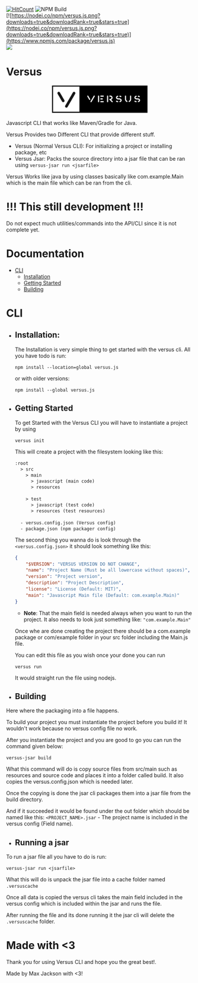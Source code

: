 [![HitCount](https://hits.dwyl.com/VersusCLI/Versus.svg)](https://github.com/VersusCLI/Versus) 
![NPM Build](https://github.com/VersusCLI/Versus/actions/workflows/node.js.yml/badge.svg)  
[![https://nodei.co/npm/versus.js.png?downloads=true&downloadRank=true&stars=true](https://nodei.co/npm/versus.js.png?downloads=true&downloadRank=true&stars=true)](https://www.npmjs.com/package/versus.js)  
[![](https://dcbadge.vercel.app/api/server/fjvsfJffNq)](https://discord.gg/fjvsfJffNq)  

# Versus

<p align="center">
  <img src="assets/versus.png" />
</p>

Javascript CLI that works like Maven/Gradle for Java.

Versus Provides two Different CLI that provide different stuff.
- Versus (Normal Versus CLI): For initializing a project or installing package, etc
- Versus Jsar: Packs the source directory into a jsar file that can be ran using `versus-jsar run <jsarfile>`

Versus Works like java by using classes basically like com.example.Main which is the main file which can be ran from the cli.


# !!! This still development !!!
Do not expect much utilities/commands into the API/CLI since it is not complete yet.

# Documentation
- [CLI](#cli)
    - [Installation](#installation)
    - [Getting Started](#getting-started)
    - [Building](#building)

# CLI
- ## Installation:
    The Installation is very simple thing to get started with the versus cli. All you have todo is run:
    ```
    npm install --location=global versus.js
    ```
    or with older versions:
    ```
    npm install --global versus.js
    ```
- ## Getting Started
    To get Started with the Versus CLI you will have to instantiate a project by using
    ```
    versus init
    ```
    This will create a project with the filesystem looking like this:
    ```
    :root
      > src
        > main
          > javascript (main code)
          > resources
          
        > test
          > javascript (test code)
          > resources (test resources)

      - versus.config.json (Versus config)
      - package.json (npm packager config)
    ```

    The second thing you wanna do is look through the `<versus.config.json>` it should look something like this:
    ```json
    {
        "$VERSION": "VERSUS VERSION DO NOT CHANGE",
        "name": "Project Name (Must be all lowercase without spaces)",
        "version": "Project version",
        "description": "Project Description",
        "license": "License (Default: MIT)",
        "main": "Javascript Main file (Default: com.example.Main)"
    }
    ```
    - **Note**: That the main field is needed always when you want to run the project. It also needs to look just something like: `"com.example.Main"`

    Once whe are done creating the project there should be a com.example package or com/example folder in your src folder including the Main.js file.

    You can edit this file as you wish once your done you can run
    ```
    versus run
    ```
    It would straight run the file using nodejs.
- ## Building
Here where the packaging into a file happens.

To build your project you must instantiate the project before you build it! It wouldn't work because no versus config file no work.

After you instantiate the project and you are good to go you can run the command given below:
```
versus-jsar build
```

What this command will do is copy source files from src/main such as resources and source code and places it into a folder called build. It also copies the versus.config.json which is needed later.

Once the copying is done the jsar cli packages them into a jsar file from the build directory.

And if it succeeded it would be found under the out folder which should be named like this: `<PROJECT_NAME>.jsar` - The project name is included in the versus config (Field name).

- ## Running a jsar
To run a jsar file all you have to do is run:
```
versus-jsar run <jsarfile>
```

What this will do is unpack the jsar file into a cache folder named `.versuscache`

Once all data is copied the versus cli takes the main field included in the versus config which is included within the jsar and runs the file.

After running the file and its done running it the jsar cli will delete the `.versuscache` folder.

# Made with <3
Thank you for using Versus CLI and hope you the great best!.

Made by Max Jackson with <3!